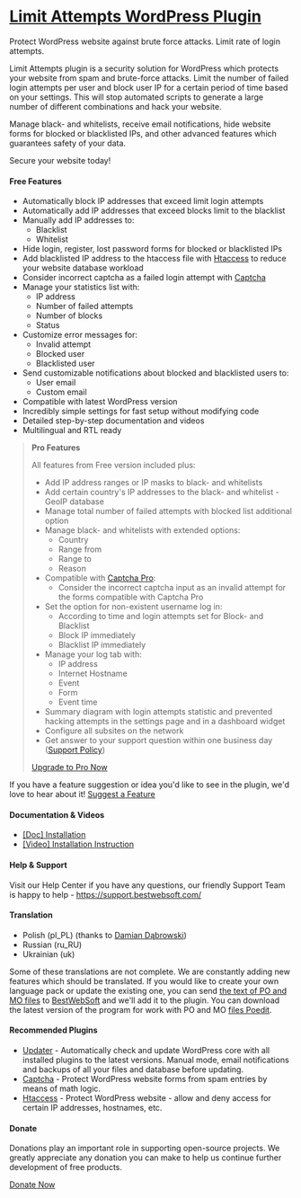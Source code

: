 <a href="https://bestwebsoft.com/products/wordpress/plugins/limit-attempts/" target=_blank>Limit Attempts WordPress Plugin</a>
========================

Protect WordPress website against brute force attacks. Limit rate of login attempts.

<p>Limit Attempts plugin is a security solution for WordPress which protects your website from spam and brute-force attacks. Limit the number of failed login attempts per user and block user IP for a certain period of time based on your settings. This will stop automated scripts to generate a large number of different combinations and hack your website.</p>

<p>Manage black- and whitelists, receive email notifications, hide website forms for blocked or blacklisted IPs, and other advanced features which guarantees safety of your data.</p>

<p>Secure your website today!</p>


<div class='video'></div>


<h4>Free Features</h4>

<ul>
<li>Automatically block IP addresses that exceed limit login attempts</li>
<li>Automatically add IP addresses that exceed blocks limit to the blacklist</li>
<li>Manually add IP addresses to:

<ul>
<li>Blacklist</li>
<li>Whitelist</li>
</ul></li>
<li>Hide login, register, lost password forms for blocked or blacklisted IPs</li>
<li>Add blacklisted IP address to the htaccess file with <a href="https://bestwebsoft.com/products/wordpress/plugins/htaccess/?k=0792e5d1f813e0de1fe113076b7706fd">Htaccess</a> to reduce your website database workload</li>
<li>Consider incorrect captcha as a failed login attempt with <a href="https://bestwebsoft.com/products/wordpress/plugins/captcha/?k=4866b64ad8a5a969edaa66a4a688b46c">Captcha</a></li>
<li>Manage your statistics list with:

<ul>
<li>IP address</li>
<li>Number of failed attempts</li>
<li>Number of blocks</li>
<li>Status</li>
</ul></li>
<li>Customize error messages for:

<ul>
<li>Invalid attempt</li>
<li>Blocked user</li>
<li>Blacklisted user</li>
</ul></li>
<li>Send customizable notifications about blocked and blacklisted users to:

<ul>
<li>User email</li>
<li>Custom email</li>
</ul></li>
<li>Compatible with latest WordPress version</li>
<li>Incredibly simple settings for fast setup without modifying code</li>
<li>Detailed step-by-step documentation and videos</li>
<li>Multilingual and RTL ready</li>
</ul>

<blockquote>
  <p><strong>Pro Features</strong></p>
  
  <p>All features from Free version included plus:</p>
  
  <ul>
  <li>Add IP address ranges or IP masks to black- and whitelists</li>
  <li>Add certain country's IP addresses to the black- and whitelist - GeoIP database</li>
  <li>Manage total number of failed attempts with blocked list additional option</li>
  <li>Manage black- and whitelists with extended options:
  
  <ul>
  <li>Country</li>
  <li>Range from</li>
  <li>Range to</li>
  <li>Reason</li>
  </ul></li>
  <li>Compatible with <a href="https://bestwebsoft.com/products/wordpress/plugins/captcha/?k=4866b64ad8a5a969edaa66a4a688b46c">Captcha Pro</a>:
  
  <ul>
  <li>Consider the incorrect captcha input as an invalid attempt for the forms compatible with Captcha Pro</li>
  </ul></li>
  <li>Set the option for non-existent username log in:
  
  <ul>
  <li>According to time and login attempts set for Block- and Blacklist</li>
  <li>Block IP immediately</li>
  <li>Blacklist IP immediately</li>
  </ul></li>
  <li>Manage your log tab with:
  
  <ul>
  <li>IP address</li>
  <li>Internet Hostname</li>
  <li>Event</li>
  <li>Form</li>
  <li>Event time</li>
  </ul></li>
  <li>Summary diagram with login attempts statistic and prevented hacking attempts in the settings page and in a dashboard widget</li>
  <li>Configure all subsites on the network</li>
  <li>Get answer to your support question within one business day (<a href="https://bestwebsoft.com/support-policy/">Support Policy</a>)</li>
  </ul>
  
  <p><a href="https://bestwebsoft.com/products/wordpress/plugins/limit-attempts/?k=cb8137a688618f00aad733d4b0b2d014">Upgrade to Pro Now</a></p>
</blockquote>

<p>If you have a feature suggestion or idea you'd like to see in the plugin, we'd love to hear about it! <a href="https://support.bestwebsoft.com/hc/en-us/requests/new">Suggest a Feature</a></p>

<h4>Documentation &#38; Videos</h4>

<ul>
<li><a href="https://docs.google.com/document/d/1-hvn6WRvWnOqj5v5pLUk7Awyu87lq5B_dO-Tv-MC9JQ/">[Doc] Installation</a></li>
<li><a href="https://www.youtube.com/watch?v=BZ9WZ3G9ves">[Video] Installation Instruction</a></li>
</ul>

<h4>Help &#38; Support</h4>

<p>Visit our Help Center if you have any questions, our friendly Support Team is happy to help - <a href="https://support.bestwebsoft.com/">https://support.bestwebsoft.com/</a></p>

<h4>Translation</h4>

<ul>
<li>Polish (pl_PL) (thanks to <a href="mailto:dabek1812@gmail.com">Damian Dąbrowski</a>)</li>
<li>Russian (ru_RU)</li>
<li>Ukrainian (uk)</li>
</ul>

<p>Some of these translations are not complete. We are constantly adding new features which should be translated. If you would like to create your own language pack or update the existing one, you can send <a href="http://codex.wordpress.org/Translating_WordPress">the text of PO and MO files</a> to <a href="https://support.bestwebsoft.com/hc/en-us/requests/new">BestWebSoft</a> and we'll add it to the plugin. You can download the latest version of the program for work with PO and MO <a href="http://www.poedit.net/download.php">files Poedit</a>.</p>

<h4>Recommended Plugins</h4>

<ul>
<li><a href="https://bestwebsoft.com/products/wordpress/plugins/updater/?k=1babc7691c564636f8fddb7698f8f43e">Updater</a> - Automatically check and update WordPress core with all installed plugins to the latest versions. Manual mode, email notifications and backups of all your files and database before updating.</li>
<li><a href="https://bestwebsoft.com/products/wordpress/plugins/captcha/?k=4866b64ad8a5a969edaa66a4a688b46c">Captcha</a> - Protect WordPress website forms from spam entries by means of math logic.</li>
<li><a href="https://bestwebsoft.com/products/wordpress/plugins/htaccess/?k=0792e5d1f813e0de1fe113076b7706fd">Htaccess</a> - Protect WordPress website - allow and deny access for certain IP addresses, hostnames, etc.</li>
</ul>

<h4>Donate</h4>

<p>Donations play an important role in supporting open-source projects. We greatly appreciate any donation you can make to help us continue further development of free products.</p>

<p><a href="https://bestwebsoft.com/donate/">Donate Now</a></p>